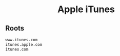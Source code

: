 


<h1 align="center">Apple iTunes</h1>  


## Roots


```html
www.itunes.com
itunes.apple.com
itunes.com
```  

<br>
